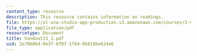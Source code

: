 ```yaml
---
content_type: resource
description: This resource contains information on readings.
file: https://ol-ocw-studio-app-production.s3.amazonaws.com/courses/3-987-human-origins-and-evolution-spring-2006/2e79686d0e3f6f0f1f6405619be624e6_handout21_2.pdf
file_type: application/pdf
resourcetype: Document
title: handout21_2.pdf
uid: 2e79686d-0e3f-6f0f-1f64-05619be624e6
---
```

